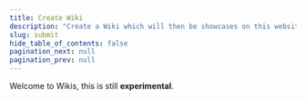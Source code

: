 ```yaml
---
title: Create Wiki
description: "Create a Wiki which will then be showcases on this website!"
slug: submit
hide_table_of_contents: false
pagination_next: null
pagination_prev: null
--- 
```


Welcome to Wikis, this is still **experimental**.

<div>
    <SubmitForm />
</div>